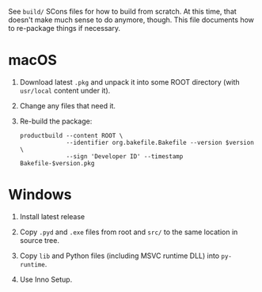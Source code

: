 
See `build/` SCons files for how to build from scratch. At this time, that
doesn't make much sense to do anymore, though. This file documents how to
re-package things if necessary.

 macOS
=======

1. Download latest `.pkg` and unpack it into some ROOT directory (with
   `usr/local` content under it).

2. Change any files that need it.

3. Re-build the package:
    ```
    productbuild --content ROOT \
                 --identifier org.bakefile.Bakefile --version $version \
                 --sign 'Developer ID' --timestamp Bakefile-$version.pkg
    ```

 Windows
=========

1. Install latest release

2. Copy `.pyd` and `.exe` files from root and `src/` to the same location
   in source tree.

3. Copy `lib` and Python files (including MSVC runtime DLL) into `py-runtime`.

4. Use Inno Setup.
